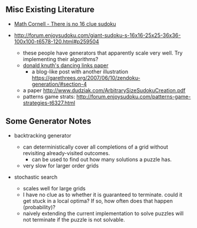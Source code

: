 
## Misc Existing Literature

- [Math Cornell - There is no 16 clue sudoku](https://arxiv.org/abs/1201.0749)

- http://forum.enjoysudoku.com/giant-sudoku-s-16x16-25x25-36x36-100x100-t6578-120.html#p259504
  - these people have generators that apparently scale very well. Try implementing their algorithms?
  - [donald knuth's dancing links paper](https://www.ocf.berkeley.edu/~jchu/publicportal/sudoku/0011047.pdf)
    - a blog-like post with another illustration https://garethrees.org/2007/06/10/zendoku-generation/#section-4
  - a paper http://www.dudziak.com/ArbitrarySizeSudokuCreation.pdf
  - patterns game strats: http://forum.enjoysudoku.com/patterns-game-strategies-t6327.html

## Some Generator Notes

- backtracking generator
  - can deterministically cover all completions of a grid without revisiting already-visited outcomes.
    - can be used to find out how many solutions a puzzle has.
  - very slow for larger order grids

- stochastic search
  - scales well for large grids
  - I have no clue as to whether it is guaranteed to terminate. could it get stuck in a local optima? If so, how often does that happen (probability)?
  - naively extending the current implementation to solve puzzles will not terminate if the puzzle is not solvable.
